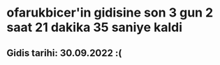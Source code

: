 # ofarukbicer'in gidisine son 3 gun 2 saat 21 dakika 35 saniye kaldi

## Gidis tarihi: 30.09.2022 :(